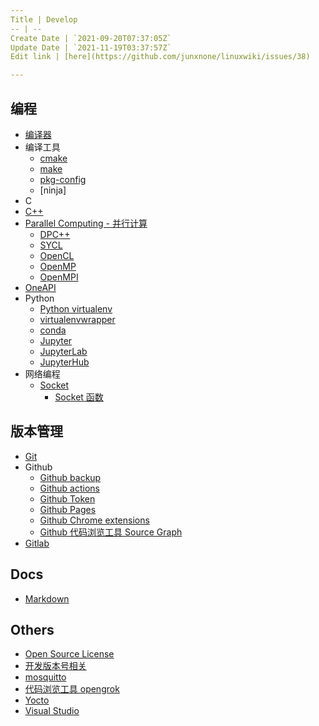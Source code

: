 ```yaml
---
Title | Develop
-- | --
Create Date | `2021-09-20T07:37:05Z`
Update Date | `2021-11-19T03:37:57Z`
Edit link | [here](https://github.com/junxnone/linuxwiki/issues/38)

---
```

## 编程
- [编译器](/Compiler)
- 编译工具
  - [cmake](./cmake)
  - [make](./Make)
  - [pkg-config](/pkg_config)
  - [ninja]
- C
- [C++](/CPP)
- [Parallel Computing - 并行计算](/Parallel_Computing)
  - [DPC++](/DPCPP)
  - [SYCL](/SYCL)
  - [OpenCL](/OpenCL)
  - [OpenMP](/OpenMP)
  - [OpenMPI](/OpenMPI)
- [OneAPI](/OneAPI)
- Python
  - [Python virtualenv](./Python_virtualenv)
  - [virtualenvwrapper](./virtualenvwrapper)
  - [conda](./conda)
  - [Jupyter](./Jupyter)
  - [JupyterLab](./JupyterLab)
  - [JupyterHub](./JupyterHub)
- 网络编程
  - [Socket](/Socket)
    - [Socket 函数](/Socket_Function)

## 版本管理
- [Git](./Git)
- Github
  - [Github backup](./Github_backup)
  - [Github actions](./Github_actions)
  - [Github Token](./Github_Token)
  - [Github Pages](./Github_Pages)
  - [Github Chrome extensions](./Github_Chrome_extensions)
  - [Github 代码浏览工具 Source Graph](/Sourcegraph)
- [Gitlab](./Gitlab)

## Docs
- [Markdown](./Markdown)

## Others
- [Open Source License](./Open_Source_License)
- [开发版本号相关](/Version)
- [mosquitto](./mosquitto)
- [代码浏览工具 opengrok](/Tools_opengrok)
- [Yocto](/Yocto)
- [Visual Studio](/Visual_Studio)
